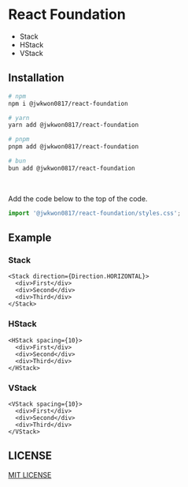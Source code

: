 # React Foundation

- Stack
- HStack
- VStack

## Installation

```sh
# npm
npm i @jwkwon0817/react-foundation

# yarn
yarn add @jwkwon0817/react-foundation

# pnpm
pnpm add @jwkwon0817/react-foundation

# bun
bun add @jwkwon0817/react-foundation
```

<br />

Add the code below to the top of the code.

```ts
import '@jwkwon0817/react-foundation/styles.css';
```

## Example

### Stack

```tsx
<Stack direction={Direction.HORIZONTAL}>
  <div>First</div>
  <div>Second</div>
  <div>Third</div>
</Stack>
```

### HStack

```tsx
<HStack spacing={10}>
  <div>First</div>
  <div>Second</div>
  <div>Third</div>
</HStack>
```

### VStack

```tsx
<VStack spacing={10}>
  <div>First</div>
  <div>Second</div>
  <div>Third</div>
</VStack>
```

## LICENSE

[MIT LICENSE](https://github.com/jwkwon0817/react-foundation/blob/main/LICENSE)
